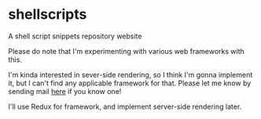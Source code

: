 # shellscripts
A shell script snippets repository website

Please do note that I'm experimenting with various web frameworks with this.

I'm kinda interested in sever-side rendering, so I think I'm gonna implement it,
but I can't find any applicable framework for that. Please let me know by
sending mail [here](mailto:yoo2001818@gmail.com) if you know one!

I'll use Redux for framework, and implement server-side rendering later.
